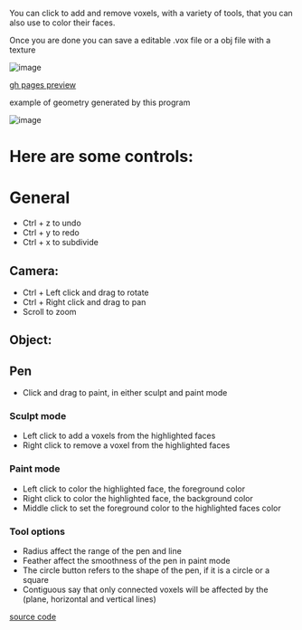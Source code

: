 You can click to add and remove voxels, with a variety of tools, that you can also use to color their faces.

Once you are done you can save a editable .vox file or a obj file with a texture

![image](https://user-images.githubusercontent.com/66787043/227627193-07205c31-20b1-4c93-8e15-442b071af9cc.png)

[gh pages preview](https://thiago099.github.io/voxel-modeler/)

example of geometry generated by this program

![image](https://user-images.githubusercontent.com/66787043/227626184-2ed1fa57-94ad-4b20-b97a-e259adba2c00.png)


# Here are some controls:

# General

- Ctrl + z to undo
- Ctrl + y to redo
- Ctrl + x to subdivide
## Camera:
- Ctrl + Left click and drag to rotate
- Ctrl + Right click and drag to pan
- Scroll to zoom
## Object:

## Pen
- Click and drag to paint, in either sculpt and paint mode

### Sculpt mode
- Left click to add a voxels from the highlighted faces
- Right click to remove a voxel from the highlighted faces

### Paint mode
- Left click to color the highlighted face, the foreground color
- Right click to color the highlighted face, the background color
- Middle click to set the foreground color to the highlighted faces color

### Tool options
- Radius affect the range of the pen and line
- Feather affect the smoothness of the pen in paint mode
- The circle button refers to the shape of the pen, if it is a circle or a square
- Contiguous say that only connected voxels will be affected by the (plane, horizontal and vertical lines)


[source code](https://github.com/Thiago099/voxel-modeler/)
